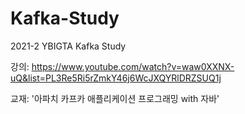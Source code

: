 # Kafka-Study
2021-2 YBIGTA Kafka Study

강의: https://www.youtube.com/watch?v=waw0XXNX-uQ&list=PL3Re5Ri5rZmkY46j6WcJXQYRlDRZSUQ1j

교재: '아파치 카프카 애플리케이션 프로그래밍 with 자바'
